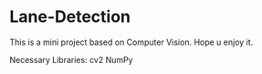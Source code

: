 # Lane-Detection
This is a mini project based on Computer Vision. Hope u enjoy it.

Necessary Libraries:
cv2
NumPy

